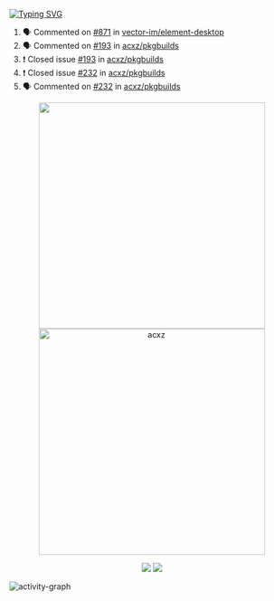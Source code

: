 [![Typing SVG](https://readme-typing-svg.herokuapp.com?size=16&color=AFFFA3&multiline=true&height=75&lines=contributing+to+robotics%2Fae%2Fml%2Fgpu;packaging+it+for+archlinux;ricer)](https://git.io/typing-svg)

<!--START_SECTION:activity-->
1. 🗣 Commented on [#871](https://github.com/vector-im/element-desktop/issues/871) in [vector-im/element-desktop](https://github.com/vector-im/element-desktop)
2. 🗣 Commented on [#193](https://github.com/acxz/pkgbuilds/issues/193) in [acxz/pkgbuilds](https://github.com/acxz/pkgbuilds)
3. ❗️ Closed issue [#193](https://github.com/acxz/pkgbuilds/issues/193) in [acxz/pkgbuilds](https://github.com/acxz/pkgbuilds)
4. ❗️ Closed issue [#232](https://github.com/acxz/pkgbuilds/issues/232) in [acxz/pkgbuilds](https://github.com/acxz/pkgbuilds)
5. 🗣 Commented on [#232](https://github.com/acxz/pkgbuilds/issues/232) in [acxz/pkgbuilds](https://github.com/acxz/pkgbuilds)
<!--END_SECTION:activity-->

<p align="center">
  <img width="400em" src=https://github-readme-stats.vercel.app/api?username=acxz&include_all_commits=true&show_icons=true />
  <img width="400em" src="https://github-readme-streak-stats.herokuapp.com/?user=acxz&" alt="acxz" />
</p>

<p align="center">
  <img src=https://github-readme-stats.vercel.app/api/top-langs/?username=acxz&layout=compact />
  <img src=https://github-profile-trophy.vercel.app/?username=acxz&row=2&column=4 />
</p>

![activity-graph](https://github-readme-activity-graph.cyclic.app/graph?username=acxz&theme=aqua)
